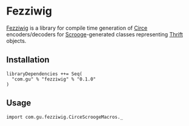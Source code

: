 Fezziwig
========

[Fezziwig](https://en.wikipedia.org/wiki/Mr._Fezziwig) is a library for compile time generation of [Circe](https://github.com/circe/circe) encoders/decoders for [Scrooge](https://twitter.github.io/scrooge/)-generated classes representing [Thrift](http://thrift.apache.org/) objects.

Installation
------------
```
libraryDependencies ++= Seq(
  "com.gu" % "fezziwig" % "0.1.0"
)
```

Usage
-----
```
import com.gu.fezziwig.CirceScroogeMacros._
``` 
